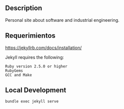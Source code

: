## Description

Personal site about software and industrial engineering.

## Requerimientos

https://jekyllrb.com/docs/installation/

Jekyll requires the following:

    Ruby version 2.5.0 or higher
    RubyGems
    GCC and Make

## Local Development

`bundle exec jekyll serve`
